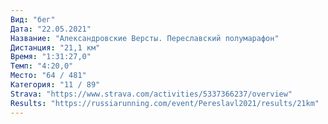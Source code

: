 ```yaml
---
Вид: "бег"
Дата: "22.05.2021"
Название: "Александровские Версты. Переславский полумарафон"
Дистанция: "21,1 км"
Время: "1:31:27,0"
Темп: "4:20,0"
Место: "64 / 481"
Категория: "11 / 89"
Strava: "https://www.strava.com/activities/5337366237/overview"
Results: "https://russiarunning.com/event/Pereslavl2021/results/21km"
---
```

